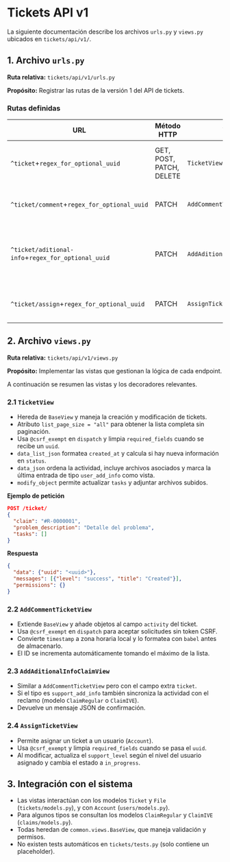 # Tickets API v1

La siguiente documentación describe los archivos `urls.py` y `views.py` ubicados en `tickets/api/v1/`.

## 1. Archivo `urls.py`

**Ruta relativa:** `tickets/api/v1/urls.py`

**Propósito:** Registrar las rutas de la versión 1 del API de tickets.

### Rutas definidas

| URL | Método HTTP | Vista | Nombre de URL | Descripción |
| --- | --- | --- | --- | --- |
| `^ticket`+`regex_for_optional_uuid` | GET, POST, PATCH, DELETE | `TicketView` | `create_ticket` | Operaciones de listado, creación y modificación de tickets. |
| `^ticket/comment`+`regex_for_optional_uuid` | PATCH | `AddCommentTicketView` | `comment_ticket` | Agrega comentarios a un ticket existente. |
| `^ticket/aditional-info`+`regex_for_optional_uuid` | PATCH | `AddAditionalInfoClaimView` | `comment_ticket` | Registra información adicional de un ticket o de su reclamo relacionado. |
| `^ticket/assign`+`regex_for_optional_uuid` | PATCH | `AssignTicketView` | `assign_ticket` | Asigna un ticket a un usuario determinado. |

## 2. Archivo `views.py`

**Ruta relativa:** `tickets/api/v1/views.py`

**Propósito:** Implementar las vistas que gestionan la lógica de cada endpoint.

A continuación se resumen las vistas y los decoradores relevantes.

### 2.1 `TicketView`
- Hereda de `BaseView` y maneja la creación y modificación de tickets.
- Atributo `list_page_size = "all"` para obtener la lista completa sin paginación.
- Usa `@csrf_exempt` en `dispatch` y limpia `required_fields` cuando se recibe un `uuid`.
- `data_list_json` formatea `created_at` y calcula si hay nueva información en `status`.
- `data_json` ordena la actividad, incluye archivos asociados y marca la última entrada de tipo `user_add_info` como vista.
- `modify_object` permite actualizar `tasks` y adjuntar archivos subidos.

**Ejemplo de petición**
```json
POST /ticket/
{
  "claim": "#R-0000001",
  "problem_description": "Detalle del problema",
  "tasks": []
}
```
**Respuesta**
```json
{
  "data": {"uuid": "<uuid>"},
  "messages": [{"level": "success", "title": "Created"}],
  "permissions": {}
}
```

### 2.2 `AddCommentTicketView`
- Extiende `BaseView` y añade objetos al campo `activity` del ticket.
- Usa `@csrf_exempt` en `dispatch` para aceptar solicitudes sin token CSRF.
- Convierte `timestamp` a zona horaria local y lo formatea con `babel` antes de almacenarlo.
- El ID se incrementa automáticamente tomando el máximo de la lista.

### 2.3 `AddAditionalInfoClaimView`
- Similar a `AddCommentTicketView` pero con el campo extra `ticket`.
- Si el tipo es `support_add_info` también sincroniza la actividad con el reclamo (modelo `ClaimRegular` o `ClaimIVE`).
- Devuelve un mensaje JSON de confirmación.

### 2.4 `AssignTicketView`
- Permite asignar un ticket a un usuario (`Account`).
- Usa `@csrf_exempt` y limpia `required_fields` cuando se pasa el `uuid`.
- Al modificar, actualiza el `support_level` según el nivel del usuario asignado y cambia el estado a `in_progress`.

## 3. Integración con el sistema
- Las vistas interactúan con los modelos `Ticket` y `File` (`tickets/models.py`), y con `Account` (`users/models.py`).
- Para algunos tipos se consultan los modelos `ClaimRegular` y `ClaimIVE` (`claims/models.py`).
- Todas heredan de `common.views.BaseView`, que maneja validación y permisos.
- No existen tests automáticos en `tickets/tests.py` (solo contiene un placeholder).

